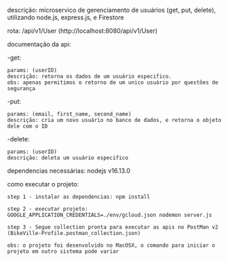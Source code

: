 descrição: microservico de gerenciamento de usuários (get, put, delete), utilizando node.js, express.js, e Firestore

rota: /api/v1/User (http://localhost:8080/api/v1/User)


documentação da api:

-get:

    params: (userID)
    descrição: retorna os dados de um usuário especifico. 
    obs: apenas permitimos o retorno de um unico usuário por questões de segurança
-put:

    params: (email, first_name, second_name)
    descrição: cria um novo usuário no banco de dados, e retorna o objeto dele com o ID
-delete:

    params: (userID)
    descrição: deleta um usuário especifico

dependencias necessárias: nodejs v16.13.0

como executar o projeto:

    step 1 - instalar as dependencias: npm install

    step 2 - executar projeto: GOOGLE_APPLICATION_CREDENTIALS=./env/gcloud.json nodemon server.js

    step 3 - Segue collection pronta para executar as apis no PostMan v2 (BikeVille-Profile.postman_collection.json)

    obs: o projeto foi desenvolvido no MacOSX, o comando para iniciar o projeto em outro sistema pode variar

    

